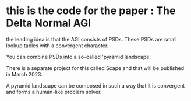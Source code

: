 # this is the code for the paper : The Delta Normal AGI

the leading idea is that the AGI consists of PSDs. These PSDs are small lookup tables with a convergent character.

You can combine PSDs into a so-called 'pyramid landscape'. 

There is a separate project for this called Scape and that will be published in March 2023.

A pyramid landscape can be composed in such a way that it is convergent and forms a human-like problem solver.

